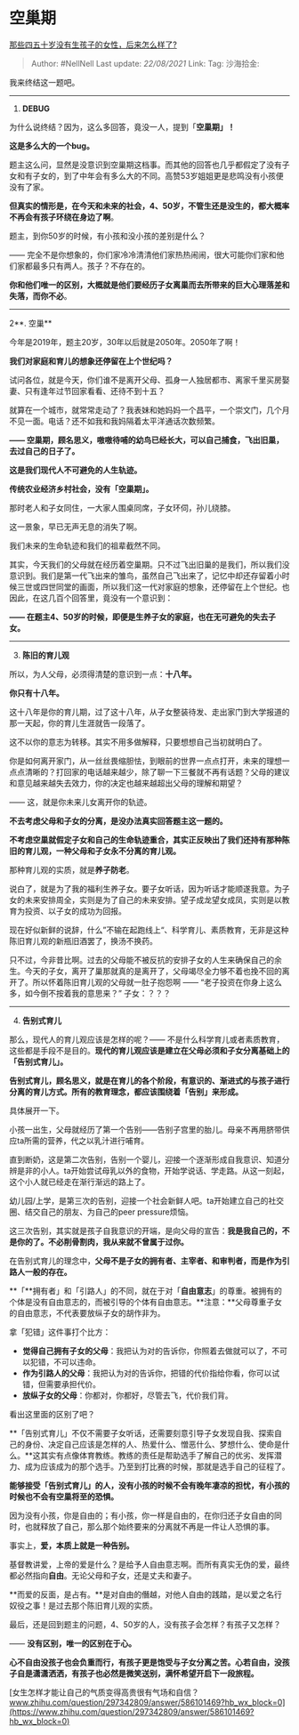# 空巢期
[那些四五十岁没有生孩子的女性，后来怎么样了?](https://www.zhihu.com/question/330291827/answer/784616633)

> Author: #NellNell
> Last update: *22/08/2021*
> Link:
> Tag:
> 沙海拾金:

我来终结这一题吧。

---

1.  **DEBUG**

为什么说终结？因为，这么多回答，竟没一人，提到「**空巢期」！**

**这是多么大的一个bug。**

题主这么问，显然是没意识到空巢期这档事。而其他的回答也几乎都假定了没有子女和有子女的，到了中年会有多么大的不同。高赞53岁姐姐更是悲鸣没有小孩便没有了家。

**但真实的情形是，在今天和未来的社会，4、50岁，不管生还是没生的，都大概率不再会有孩子环绕在身边了啊**。

题主，到你50岁的时候，有小孩和没小孩的差别是什么？

—— 完全不是你想象的，你们家冷冷清清他们家热热闹闹，很大可能你们家和他们家都最多只有两人。孩子？不存在的。

**你和他们唯一的区别，大概就是他们要经历子女离巢而去所带来的巨大心理落差和失落，而你不必**。

---

2**. 空巢**

今年是2019年，题主20岁，30年以后就是2050年。2050年了啊！

**我们对家庭和育儿的想象还停留在上个世纪吗？**

试问各位，就是今天，你们谁不是离开父母、孤身一人独居都市、离家千里买房娶妻、只有逢年过节回家看看、还待不到十五？

就算在一个城市，就常常走动了？我表妹和她妈妈一个昌平，一个崇文门，几个月不见一面。电话？还不如我和我妈隔着太平洋通话次数频繁。

**—— 空巢期，顾名思义，嗷嗷待哺的幼鸟已经长大，可以自己捕食，飞出旧巢，去过自己的日子了。**

**这是我们现代人不可避免的人生轨迹。**

**传统农业经济乡村社会，没有「空巢期」。**

那时老人和子女同住，一大家人围桌同席，子女环伺，孙儿绕膝。

这一景象，早已无声无息的消失了啊。

我们未来的生命轨迹和我们的祖辈截然不同。

其实，今天我们的父母就在经历着空巢期。只不过飞出旧巢的是我们，所以我们没意识到。我们是第一代飞出来的雏鸟，虽然自己飞出来了，记忆中却还存留着小时候三世或四世同堂的画面，所以我们这一代对家庭的想象，还停留在上个世纪。也因此，在这几百个回答里，竟没有一个意识到：

**—— 在题主4、50岁的时候，即便是生养子女的家庭，也在无可避免的失去子女。**

---

3. **陈旧的育儿观**

所以，为人父母，必须得清楚的意识到一点：**十八年。**

**你只有十八年。**

这十八年是你的育儿期，过了这十八年，从子女整装待发、走出家门到大学报道的那一天起，你的育儿生涯就告一段落了。

这不以你的意志为转移。其实不用多做解释，只要想想自己当初就明白了。

你是如何离开家门，从一丝丝畏缩胆怯，到眼前的世界一点点打开，未来的理想一点点清晰的？打回家的电话越来越少，除了聊一下三餐就不再有话题？父母的建议和意见越来越失去效力，你的决定也越来越超出父母的理解和期望？

—— 这，就是你未来儿女离开你的轨迹。

**不去考虑父母和子女的分离，是没办法真实回答题主这一题的。**

**不考虑空巢就假定子女和自己的生命轨迹重合，其实正反映出了我们还持有那种陈旧的育儿观，一种父母和子女永不分离的育儿观。**

那种育儿观的实质，就是**养子防老**。

说白了，就是为了我的福利生养子女。要子女听话，因为听话才能顺遂我意。为子女的未来安排周全，实则是为了自己的未来安排。望子成龙望女成凤，实则是以教育为投资、以子女的成功为回报。

现在好似新鲜的说辞，什么”不输在起跑线上“、科学育儿、素质教育，无非是这种陈旧育儿观的新瓶旧酒罢了，换汤不换药。

只不过，今非昔比啊。过去的父母能不被反抗的安排子女的人生来确保自己的余生。今天的子女，离开了巢那就真的是离开了，父母竭尽全力够不着也挽不回的离开了。所以怀着陈旧育儿观的父母就一肚子抱怨啊 —— “老子投资在你身上这么多，如今倒不按着我的意思来？” 子女：？？？

---

4. **告别式育儿**

那么，现代人的育儿观应该是怎样的呢？—— 不是什么科学育儿或者素质教育，这些都是手段不是目的。**现代的育儿观应该是建立在父母必须和子女分离基础上的「告别式育儿」。**

**告别式育儿，顾名思义，就是在育儿的各个阶段，有意识的、渐进式的与孩子进行分离的育儿方式。所有的教育理念，都应该围绕着「告别」来形成。**

具体展开一下。

小孩一出生，父母就经历了第一个告别——告别子宫里的胎儿。母亲不再用脐带供应ta所需的营养，代之以乳汁进行哺育。

直到断奶，这是第二次告别，告别一个婴儿，迎接一个逐渐形成自我意识、知道分辨是非的小人。ta开始尝试母乳以外的食物，开始学说话、学走路。从这一刻起，这个小人就已经走在渐行渐远的路上了。

幼儿园/上学，是第三次的告别，迎接一个社会新鲜人吧。ta开始建立自己的社交圈、结交自己的朋友、为自己的peer pressure烦恼。

这三次告别，其实就是孩子自我意识的开端，是向父母的宣告：**我是我自己的，不是你的了。不必削骨割肉，我从来就不曾属于过你。**

在告别式育儿的理念中，**父母不是子女的拥有者、主宰者、和审判者，而是作为引路人一般的存在。**

**「**拥有者」和「引路人」的不同，就在于对「**自由意志**」的尊重。被拥有的个体是没有自由意志的，而被引导的个体有自由意志。**注意：**父母尊重子女的自由意志，不代表要放纵子女的胡作非为。

拿「犯错」这件事打个比方：

-   **觉得自己拥有子女的父母**：我把认为对的告诉你，你照着去做就可以了，不可以犯错，不可以违命。
-   **作为引路人的父母**：我把认为对的告诉你，把错的代价指给你看，你可以试错，但需要承担代价。
-   **放纵子女的父母**：你都对，你都好，尽管去飞，代价我们背。

看出这里面的区别了吧？

**「告别式育儿」不仅不需要子女听话，还需要刻意引导子女发现自我、探索自己的身份、决定自己应该是怎样的人、热爱什么、憎恶什么、梦想什么、使命是什么。**这其实有点像体育教练。教练的责任是帮助选手了解自己的优劣、发挥潜力、成为应该成为的那个选手。乃至到打比赛的时候，那就是选手自己的征程了。

**能够接受「告别式育儿」的人，没有小孩的时候不会有晚年凄凉的担忧，有小孩的时候也不会有空巢将至的恐惧。**

因为没有小孩，你是自由的；有小孩，你一样是自由的，在你归还子女自由的同时，也就释放了自己，那么那个始终要来的分离就不再是一件让人恐惧的事。

事实上，**爱，本质上就是一种告别。**

基督教讲爱，上帝的爱是什么？是给予人自由意志啊。而所有真实无伪的爱，最终都必然指向**自由**。无论父母和子女，还是丈夫和妻子。

**而爱的反面，是占有。**是对自由的僭越，对他人自由的践踏，是以爱之名行奴役之事！是过去那个陈旧育儿观的实质。

最后，还是回到题主的问题，4、50岁的人，没有孩子会怎样？有孩子又怎样？

—— **没有区别，唯一的区别在于心。**

**心不自由没孩子也会负重而行，有孩子更是饱受与子女分离之苦。心若自由，没孩子自是潇潇洒洒，有孩子也必然是微笑送别，满怀希望开启下一段旅程。**

[女生怎样才能让自己的气质变得高贵很有气场和自信？​www.zhihu.com/question/297342809/answer/586101469?hb_wx_block=0](https://www.zhihu.com/question/297342809/answer/586101469?hb_wx_block=0)

[](https://www.zhihu.com/collection/392286798)
